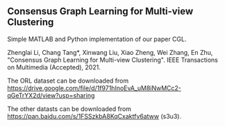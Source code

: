## Consensus Graph Learning for Multi-view Clustering

Simple MATLAB and Python implementation of our paper CGL.

Zhenglai Li, Chang Tang*, Xinwang Liu, Xiao Zheng, Wei Zhang, En Zhu, "Consensus Graph Learning for Multi-view Clustering". IEEE Transactions on Multimedia (Accepted), 2021.

The ORL dataset can be downloaded from https://drive.google.com/file/d/1f971hInoEvA_uM8iNwMCc2-qGeTrYX2d/view?usp=sharing

The other datasts can be downloaded from https://pan.baidu.com/s/1FSSzkbA8KqCxaktfv6atww (s3u3).


